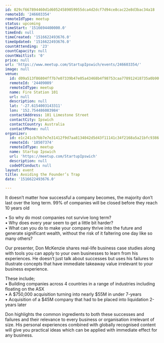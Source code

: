 ```yaml
---
id: 029cf667894460d1d60524589059955dca4d2dcf7d94ce8cac22e8d3bac34a18
remoteId: '246603354'
remoteIdType: meetup
status: upcoming
timeStart: '1516694400000.0'
timeEnd: null
timeCreated: '1516622493676.0'
timeUpdated: '1516622493676.0'
countAttending: '23'
countCapacity: null
countWaitlist: '0'
price: null
url: 'https://www.meetup.com/StartupIpswich/events/246603354/'
image: null
venue:
  id: d09a513f86804ff7b7e07339b47e05a43468b4f98753caa778912418735a0b90
  remoteId: '24409009'
  remoteIdType: meetup
  name: Fire Station 101
  url: null
  description: null
  lat: '-27.6154003143311'
  lon: '152.754486083984'
  contactAddress: 101 Limestone Street
  contactCity: Ipswich
  contactCountry: Australia
  contactPhone: null
organizer:
  id: e1c241cb7bb7e7e31412f9d7aa8134042d5d43f11141c34f2168a5a21bfc9386
  remoteId: '18507374'
  remoteIdType: meetup
  name: Startup Ipswich
  url: 'https://meetup.com/StartupIpswich'
  description: null
  codeOfConduct: null
layout: event
title: Avoiding the Founder’s Trap
date: '1516622493676.0'

---
```

<p>It doesn’t matter how successful a company becomes, the majority don’t last over the long term. 99% of companies will be closed before they reach 10 years old</p> <p>• So why do most companies not survive long term?<br/>• Why does every year seem to get a little bit harder?<br/>• What can you do to make your company thrive into the future and generate significant wealth, without the risk of it faltering one day like so many others?</p> <p>Our presenter, Don McKenzie shares real-life business case studies along with tools you can apply to your own businesses to learn from his experiences. He doesn’t just talk about successes but uses his failures to illustrate concepts that have immediate takeaway value irrelevant to your business experience.</p> <p>These include;<br/>• Building companies across 4 countries in a range of industries including floating on the ASX<br/>• A $750,000 acquisition turning into nearly $55M in under 7-years<br/>• Acquisition of a $45M company that had to be placed into liquidation 2-years later</p> <p>Don highlights the common ingredients to both these successes and failures and their relevance to every business or organisation irrelevant of size. His personal experiences combined with globally recognised content will give you practical ideas which can be applied with immediate effect for any business.</p> 
